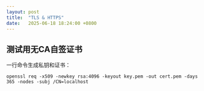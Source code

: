 ```yaml
---
layout: post
title:  "TLS & HTTPS"
date:   2025-06-18 18:24:00 +0800
---
```


## 测试用无CA自签证书

一行命令生成私钥和证书：

```
openssl req -x509 -newkey rsa:4096 -keyout key.pem -out cert.pem -days 365 -nodes -subj /CN=localhost
```
